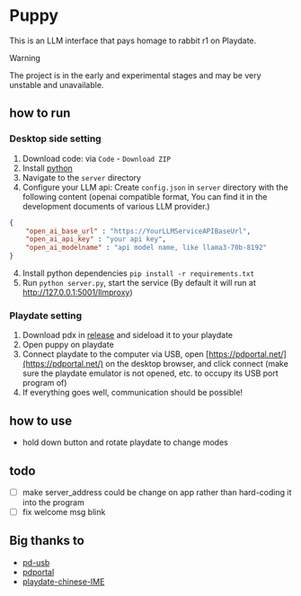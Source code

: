 # Puppy

This is an LLM interface that pays homage to rabbit r1 on Playdate.

> [!WARNING]
> The project is in the early and experimental stages and may be very unstable and unavailable.

## how to run
### Desktop side setting
1. Download code: via `Code` - `Download ZIP`
1. Install [python](https://www.python.org/downloads/release/python-3119/)
2. Navigate to the `server` directory
3. Configure your LLM api: Create `config.json` in `server` directory with the following content (openai compatible format, You can find it in the development documents of various LLM provider.)
```json
{
    "open_ai_base_url" : "https://YourLLMServiceAPIBaseUrl",
    "open_ai_api_key" : "your api key",
    "open_ai_modelname" : "api model name, like llama3-70b-8192"
}
```
4. Install python dependencies `pip install -r requirements.txt`
5. Run `python server.py`, start the service (By default it will run at http://127.0.0.1:5001/llmproxy)

### Playdate setting
1. Download pdx in [release](https://github.com/Antonoko/playdate-puppy-llm/releases) and sideload it to your playdate
2. Open puppy on playdate
3. Connect playdate to the computer via USB, open [https://pdportal.net/](https://pdportal.net/) on the desktop browser, and click connect (make sure the playdate emulator is not opened, etc. to occupy its USB port program of)
4. If everything goes well, communication should be possible!

## how to use
- hold down button and rotate playdate to change modes

## todo
- [ ] make server_address could be change on app rather than hard-coding it into the program
- [ ] fix welcome msg blink

## Big thanks to
- [pd-usb](https://github.com/cranksters/pd-usb)
- [pdportal](https://github.com/strawdynamics/pdportal)
- [playdate-chinese-IME](https://github.com/Antonoko/playdate-chinese-IME)